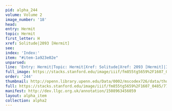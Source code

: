 ```yaml
---
pid: alpha_244
volume: Volume 2
image_number: '18'
head: 
entry: Hermit
topic: Hermit
first_letter: H
xref: Solitude|2093 [Hermit]
see: 
index: 'Index:'
item: "#item-1a923e02e"
unparsed: 
line: 'Entry: Hermit|Topic: Hermit|Xref: Solitude|Xref: 2093 [Hermit]|Index:|#item-1a923e02e'
full_image: https://stacks.stanford.edu/image/iiif/fm855tg5659%2F1607_0485/full/full/0/default.jpg
order: '244'
thumbnail: http://openn.library.upenn.edu/Data/0002/mscodex726/data/thumb/1607_0485_thumb.jpg
full: https://stacks.stanford.edu/image/iiif/fm855tg5659%2F1607_0485/779,3013,2912,238/full/0/default.jpg
manifest: http://dev.llgc.org.uk/annotation/1508963456059
layout: alpha_item
collection: alpha2
---
```

